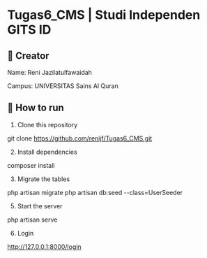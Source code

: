 # Tugas6_CMS | Studi Independen GITS ID

## :woman: Creator
Name:  Reni Jazilatulfawaidah

Campus:  UNIVERSITAS Sains Al Quran 

## :open_book: How to run
1. Clone this repository

git clone https://github.com/renijf/Tugas6_CMS.git

2. Install dependencies

composer install

3. Migrate the tables

php artisan migrate
php artisan db:seed --class=UserSeeder

5. Start the server

php artisan serve

6. Login

http://127.0.0.1:8000/login
